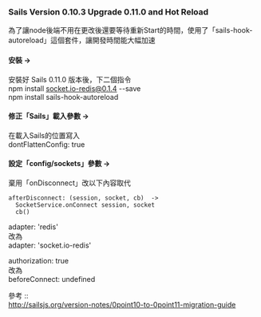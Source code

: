### Sails Version 0.10.3 Upgrade 0.11.0 and Hot Reload
為了讓node後端不用在更改後還要等待重新Start的時間，使用了「sails-hook-autoreload」這個套件，讓開發時間能大幅加速
  
#### 安裝 -> 
安裝好 Sails 0.11.0 版本後，下二個指令   
npm install socket.io-redis@0.1.4 --save   
npm install sails-hook-autoreload  

#### 修正「Sails」載入參數 -> 
在載入Sails的位置寫入  
dontFlattenConfig: true

#### 設定「config/sockets」參數 -> 
棄用「onDisconnect」改以下內容取代
  
``` node
afterDisconnect: (session, socket, cb)  ->  
  SocketService.onConnect session, socket
  cb()
```
  
adapter: 'redis'  
改為  
adapter: 'socket.io-redis'  
  
authorization: true  
改為  
beforeConnect: undefined  
  
參考 ::   
http://sailsjs.org/version-notes/0point10-to-0point11-migration-guide
